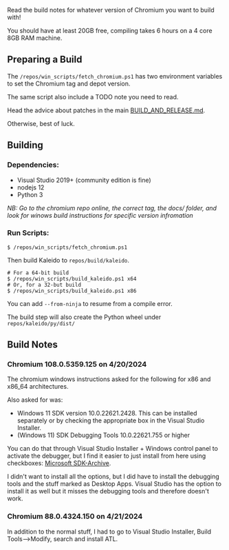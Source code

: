 Read the build notes for whatever version of Chromium you want to build with!

You should have at least 20GB free, compiling takes 6 hours on a 4 core 8GB RAM machine.

## Preparing a Build

The `/repos/win_scripts/fetch_chromium.ps1` has two environment variables to set the Chromium tag and depot version.

The same script also include a TODO note you need to read.

Head the advice about patches in the main [BUILD_AND_RELEASE.md](../../BUILD_AND_RELEASE.md).

Otherwise, best of luck.

## Building

### Dependencies:

* Visual Studio 2019+ (community edition is fine) 
* nodejs 12
* Python 3

_NB: Go to the chromium repo online, the correct tag, the docs/ folder, and look for winows build instructions for specific version infromation_

### Run Scripts:
```
$ /repos/win_scripts/fetch_chromium.ps1
```

Then build Kaleido to `repos/build/kaleido`. 
```
# For a 64-bit build
$ /repos/win_scripts/build_kaleido.ps1 x64
# Or, for a 32-but build
$ /repos/win_scripts/build_kaleido.ps1 x86
```

You can add `--from-ninja` to resume from a compile error.

The build step will also create the Python wheel under `repos/kaleido/py/dist/`

## Build Notes

### Chromium 108.0.5359.125 on 4/20/2024

The chromium windows instructions asked for the following for x86 and x86_64 architectures.

Also asked for was:

* Windows 11 SDK version 10.0.22621.2428. This can be installed separately or by checking the appropriate box in the Visual Studio Installer.
* (Windows 11) SDK Debugging Tools 10.0.22621.755 or higher 

You can do that through Visual Studio Installer + Windows control panel to activate the debugger, but I find it easier to just install from here using checkboxes: [Microsoft SDK-Archive](https://developer.microsoft.com/en-us/windows/downloads/sdk-archive/).

I didn't want to install all the options, but I did have to install the debugging tools and the stuff marked as Desktop Apps. Visual Studio has the option to install it as well but it misses the debugging tools and therefore doesn't work.

### Chromium 88.0.4324.150 on 4/21/2024

In addition to the normal stuff, I had to go to Visual Studio Installer, Build Tools-->Modify, search and install ATL.